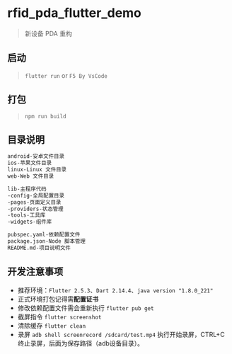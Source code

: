 # rfid_pda_flutter_demo

> 新设备 PDA 重构

## 启动

> `flutter run` or `F5 By VsCode`

## 打包

> `npm run build`

## 目录说明

```txt
android-安卓文件目录
ios-苹果文件目录
linux-Linux 文件目录
web-Web 文件目录

lib-主程序代码
-config-全局配置目录
-pages-页面定义目录
-providers-状态管理
-tools-工具库
-widgets-组件库

pubspec.yaml-依赖配置文件
package.json-Node 脚本管理
README.md-项目说明文件
```

## 开发注意事项

* 推荐环境：`Flutter 2.5.3`、`Dart 2.14.4`、`java version "1.8.0_221"`
* 正式环境打包记得需**配置证书**
* 修改依赖配置文件需会重新执行 `flutter pub get`
* 截屏指令 `flutter screenshot`
* 清除缓存 `flutter clean`
* 录屏 `adb shell screenrecord /sdcard/test.mp4` 执行开始录屏，CTRL+C终止录屏，后面为保存路径（adb设备目录）。
